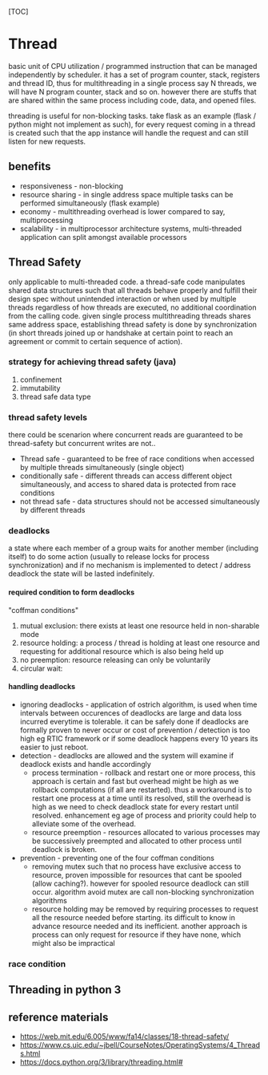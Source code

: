 [TOC]

# Thread

basic unit of CPU utilization / programmed instruction that can be managed independently by scheduler. it has a set of program counter, stack, registers and thread ID, thus for multithreading in a single process say N threads, we will have N program counter, stack and so on. however there are stuffs that are shared within the same process including code, data, and opened files.

threading is useful for non-blocking tasks. take flask as an example (flask / python might not implement as such), for every request coming in a thread is created such that the app instance will handle the request and can still listen for new requests.

## benefits

- responsiveness - non-blocking
- resource sharing - in single address space multiple tasks can be performed simultaneously (flask example)
- economy - multithreading overhead is lower compared to say, multiprocessing
- scalability - in multiprocessor architecture systems, multi-threaded application can split amongst available processors

## Thread Safety

only applicable to multi-threaded code. a thread-safe code manipulates shared data structures such that all threads behave properly and fulfill their design spec without unintended interaction or when used by multiple threads regardless of how threads are executed, no additional coordination from the calling code. given single process multithreading threads shares same address space, establishing thread safety is done by synchronization (in short threads joined up or handshake at certain point to reach an agreement or commit to certain sequence of action).

### strategy for achieving thread safety (java)

1. confinement
2. immutability
3. thread safe data type

### thread safety levels

there could be scenarion where concurrent reads are guaranteed to be thread-safety but concurrent writes are not..

- Thread safe - guaranteed to be free of race conditions when accessed by multiple threads simultaneously (single object)
- conditionally safe - different threads can access different object simultaneously, and access to shared data is protected from race conditions
- not thread safe - data structures should not be accessed simultaneously by different threads

### deadlocks

a state where each member of a group waits for another member (including itself) to do some action (usually to release locks for process synchronization) and if no mechanism is implemented to detect / address deadlock the state will be lasted indefinitely.

#### required condition to form deadlocks

"coffman conditions"

1. mutual exclusion: there exists at least one resource held in non-sharable mode
2. resource holding: a process / thread is holding at least one resource and requesting for additional resource which is also being held up
3. no preemption: resource releasing can only be voluntarily
4. circular wait:

#### handling deadlocks

- ignoring deadlocks - application of ostrich algorithm, is used when time intervals between occurences of deadlocks are large and data loss incurred everytime is tolerable. it can be safely done if deadlocks are formally proven to never occur or cost of prevention / detection is too high eg RTIC framework or if some deadlock happens every 10 years its easier to just reboot.
- detection - deadlocks are allowed and the system will examine if deadlock exists and handle accordingly
  - process termination - rollback and restart one or more process, this approach is certain and fast but overhead might be high as we rollback computations (if all are restarted). thus a workaround is to restart one process at a time until its resolved, still the overhead is high as we need to check deadlock state for every restart until resolved. enhancement eg age of process and priority could help to alleviate some of the overhead.
  - resource preemption - resources allocated to various processes may be successively preempted and allocated to other process until deadlock is broken.
- prevention - preventing one of the four coffman conditions
  - removing mutex such that no process have exclusive access to resource, proven impossible for resources that cant be spooled (allow caching?). however for spooled resource deadlock can still occur. algorithm avoid mutex are call non-blocking synchronization algorithms
  - resource holding may be removed by requiring processes to request all the resource needed before starting. its difficult to know in advance resource needed and its inefficient. another approach is process can only request for resource if they have none, which might also be impractical

### race condition

## Threading in python 3

## reference materials

- https://web.mit.edu/6.005/www/fa14/classes/18-thread-safety/
- https://www.cs.uic.edu/~jbell/CourseNotes/OperatingSystems/4_Threads.html
- https://docs.python.org/3/library/threading.html#
